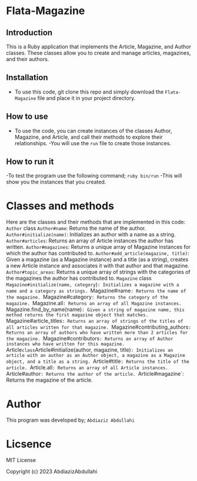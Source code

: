 # Flata-Magazine

## Introduction 
This is a Ruby application that implements the Article, Magazine, and Author classes. These classes allow you to create and manage articles, magazines, and their authors.

## Installation
- To use this code, git clone this repo and simply download the `Flata-Magazine` file and place it in your project directory.
## How to use
- To use the code, you can create instances of the classes Author, Magazine, and Article, and call their methods to explore their relationships.
-You will use the `run` file to create those instances.

## How to run it 
-To test the program use the following command;
    `ruby bin/run`
-This will show you the instances that you created.

# Classes and methods
Here are the classes and their methods that are implemented in this code:
`Author` class
`Author#name`: Returns the name of the author.
`Author#initialize(name)`: Initializes an author with a name as a string.
`Author#articles`: Returns an array of Article instances the author has written.
`Author#magazines`: Returns a unique array of Magazine instances for which the author has contributed to.
`Author#add_article(magazine, title)`: Given a magazine (as a Magazine instance) and a title (as a string), creates a new Article instance and associates it with that author and that magazine.
`Author#topic_areas`: Returns a unique array of strings with the categories of the magazines the author has contributed to.
`Magazine` class
`Magazine#initialize(name, category`)`: Initializes a magazine with a name and a category as strings.
`Magazine#name`: Returns the name of the magazine.
`Magazine#category`: Returns the category of the magazine.
`Magazine.all`: Returns an array of all Magazine instances.
`Magazine.find_by_name(name)`: Given a string of magazine name, this method returns the first magazine object that matches.
`Magazine#article_titles`: Returns an array of strings of the titles of all articles written for that magazine.
`Magazine#contributing_authors`: Returns an array of authors who have written more than 2 articles for the magazine.
`Magazine#contributors`: Returns an array of Author instances who have written for this magazine.
`Article` class
`Article#initialize(author, magazine, title)`: Initializes an article with an author as an Author object, a magazine as a Magazine object, and a title as a string.
`Article#title`: Returns the title of the article.
`Article.all`: Returns an array of all Article instances.
`Article#author`: Returns the author of the article.
`Article#magazine`: Returns the magazine of the article.

# Author
This program was developed by;
    `Abdiaziz Abdullahi`

# Licsence
MIT License

Copyright (c) 2023 AbdiazizAbdullahi